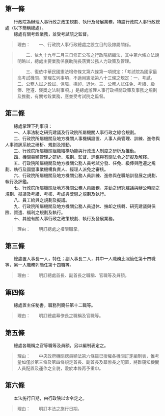第一條 
-------
　　行政院為辦理人事行政之政策規劃、執行及發展業務，特設行政院人事行政總處（以下簡稱總處）。  
　　總處有關考銓業務，並受考試院之監督。  
> 理由：　　一、行政院人事行政總處之設立目的及隸屬關係。

> 　　二、依九十九年二月三日修正公布之行政院組織法，其中第六條立法說明略以，總處主要業務係襄助院長落實公務人力政策及管理。

> 　　三、復依中華民國憲法增修條文第六條第一項規定：「考試院為國家最高考試機關，掌理左列事項，不適用憲法第八十三條之規定：一、考試。二、公務人試之銓試、保障、撫卹、退休。三、公務人試任免、考績、級俸、陞遷、褒獎之法制事項。」是總處辦理人事行政相關政策及事務之規劃及推動，有關考銓業務，應並受考試院之監督。



第二條 
-------
　　總處掌理下列事項：  
　　一、人事法制之研究建議及行政院所屬機關人事行政之綜合規劃。  
　　二、行政院所屬機關及地方機關人事機構設置、人事人員管理、訓練、進修與人事資訊系統之研析、規劃及推動。  
　　三、行政院所屬機關組織結構功能與行政法人制度之研析及推動。  
　　四、機關員額管理之研析、規劃、監督、評鑑與有關法令之研擬及解釋。  
　　五、行政院所屬機關及地方機關公務人員考試分發、任免、級俸與陞遷之規劃、執行及國營事業機構負責人、經理人派免之審核。  
　　六、行政院所屬機關及地方機關公務人員訓練、進修與在職培訓發展之規劃、執行及評鑑。  
　　七、行政院所屬機關及地方機關公務人員服務、差勤之研究建議與辦公時間之規劃、擬議及考績、考核、考成與獎懲之規劃及執行。  
　　八、員工給與之規劃及擬議。  
　　九、行政院所屬機關及地方機關公務人員退休、撫卹之核轉、研究建議與保險、資遣、福利之規劃及執行。  
　　十、其他有關人事行政之政策規劃、執行及發展業務。  
> 理由：　　明訂總處之權限職掌。



第三條 
-------
　　總處置人事長一人，特任；副人事長二人，其中一人職務比照簡任第十四職等，另一人職務列簡任第十四職等。  
> 理由：　　明訂總處首長、副首長之職稱、官職等及員額。



第四條 
-------
　　總處置主任秘書，職務列簡任第十二職等。  
> 理由：　　明訂總處幕僚長之職稱及官職等。



第五條 
-------
　　總處各職稱之官等職等及員額，另以編制表定之。  
> 理由：　　中央政府機關總員額法第六條雖已授權各機關訂定編制表，惟考量如僅於第三條及第四條規定首長、副首長及幕僚長之配置，將難窺知機關人員配置及運作之全貌，爰於本條再予重申。



第六條 
-------
　　本法施行日期，由行政院以命令定之。  
> 理由：　　明訂本法之施行日期。